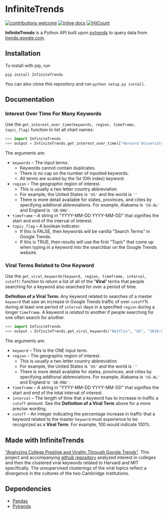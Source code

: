 # InfiniteTrends

 [![contributions welcome](https://img.shields.io/badge/contributions-welcome-brightgreen.svg?style=flat)](https://github.com/dwyl/esta/issues) [![Inline docs](http://inch-ci.org/github/ashernoel/infinitetrends.svg?branch=master)](http://inch-ci.org/github/ashernoel/infinitetrends) [![HitCount](http://hits.dwyl.io/ashernoel/infinitetrends.svg)](http://hits.dwyl.io/ashernoel/infinitetrends)

**InfiniteTrends** is a Python API built upon [pytrends](https://github.com/GeneralMills/pytrends) to query data from [trends.google.com](http://www.trends.google.com).

Installation
------------

To install with pip, run

```
pip install InfiniteTrends
```
You can also clone this repository and run `python setup.py install`.

Documentation
------------
### Interest Over Time For Many Keywords

Use the `get_interest_over_time(keywords, region, timeframe, topic_flag)` function to list all chart names:

```Python
>>> import InfiniteTrends
>>> output = InfiniteTrends.get_interest_over_time(["Harvard University", "Yale University"], "US", "2019-01-01 2020-01-01", True)
```

The arguments are:

* `keywords` &ndash; The input terms. 
    - Keywords cannot contain duplicates. 
    - There is no cap on the number of inputted keywords. 
    - All terms are scaled by the 1st (0th index) keyword.
* `region` &ndash; The geographic region of interest.   
  - This is usually a two letter country abbreviation
  - For example, the United States is ```'US'``` and the world is ```''```
  - There is more detail available for states, provinces, and cities by specifying additonal abbreviations. For example, Alabama is ```'US-AL'``` and England is ```'GB-ENG'```.
* `timeframe` &ndash; A string in "YYYY-MM-DD YYYY-MM-DD" that signifies the start and end of the interval of interest. 
* `topic_flag` &ndash; A boolean indicator. 
    - If this is FALSE, then keywords will be vanilla "Search Terms" in Google Trends. 
    - If this is TRUE, then results will use the first "Topic" that come up when typing in a keyword into the searchbar on the Google Trends website.


### Viral Terms Related to One Keyword

Use the `get_viral_keywords(keyword, region, timeframe, interval, cutoff)` function to return a list of all of the **'Viral'** terms that people searching for a keyword also searched for over a period of time. 

**Definition of a Viral Term:** Any keyword related to searches of a master `keyword` that saw an increase in Google Trends traffic of over `cutoff`% during at least one period of `interval` days in a specified `region` during a longer `timeframe`. A keyword is *related* to another if people searching for one often search for another. 

```Python
>>> import InfiniteTrends
>>> output = InfiniteTrends.get_viral_keywords("Netflix", "US", "2019-01-01 2020-01-01", 7, 300)
```


The arguments are:

* `keyword` &ndash; This is the ONE input term. 
* `region` &ndash; The geographic region of interest.   
  - This is usually a two letter country abbreviation
  - For example, the United States is ```'US'``` and the world is ```''```
  - There is more detail available for states, provinces, and cities by specifying additonal abbreviations. For example, Alabama is ```'US-AL'``` and England is ```'GB-ENG'```.
* `timeframe` &ndash; A string in "YYYY-MM-DD YYYY-MM-DD" that signifies the start and end of the total interval of interest. 
* `interval` &ndash; The length of time that a keyword has to increase in traffic a `cutoff` amount. See the **Definition of a Viral Term** above for a more precise wording. 
* `cutoff` &ndash; An integer indicating the percentage increase in traffic that a keyword related to the master `keyword` must experience to be recognized as a **Viral Term**. For example, 100 would indicate 100%. 

Made with InfiniteTrends
------------

["Analyzing College Prestige and Virality Through Google Trends"](https://medium.com/harvard-open-data-project/analyzing-college-prestige-and-virality-through-google-trends-218b9ea767e6). This project and accompanying [github repository](https://github.com/ashernoel/Viral-Trends-Clustering) analyzed interest in colleges and then the clustered viral keywords related to Harvard and MIT specifically. The unsupervised clusterings of the viral topics reflect a divergence in the cultures of the two Cambridge institutions.



Dependencies
------------
* [Pandas](https://pandas.pydata.org/)
* [Pytrends](https://github.com/GeneralMills/pytrends) 
